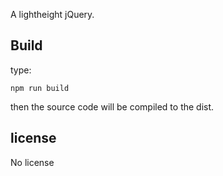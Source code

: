 A lightheight jQuery.

## Build
type:
```
npm run build
```
then the source code will be compiled to the dist.

## license
No license
